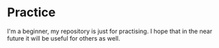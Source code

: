 # Practice
I'm a beginner, my repository is just for practising. I hope that in the near future it will be useful for others as well.
